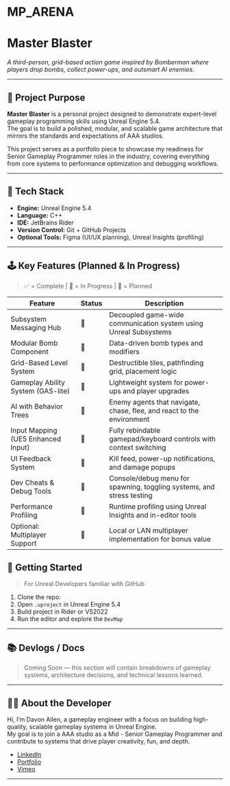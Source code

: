 # MP_ARENA

# Master Blaster

*A third-person, grid-based action game inspired by Bomberman where players drop bombs, collect power-ups, and outsmart AI enemies.*

---

## 🎯 Project Purpose

**Master Blaster** is a personal project designed to demonstrate expert-level gameplay programming skills using Unreal Engine 5.4.  
The goal is to build a polished, modular, and scalable game architecture that mirrors the standards and expectations of AAA studios.

This project serves as a portfolio piece to showcase my readiness for Senior Gameplay Programmer roles in the industry, covering everything from core systems to performance optimization and debugging workflows.

---

## 🔧 Tech Stack

- **Engine:** Unreal Engine 5.4
- **Language:** C++
- **IDE:** JetBrains Rider
- **Version Control:** Git + GitHub Projects
- **Optional Tools:** Figma (UI/UX planning), Unreal Insights (profiling)

---

## 🕹️ Key Features (Planned & In Progress)

> ✅ = Complete | 🔄 = In Progress | 📝 = Planned

| Feature | Status | Description |
|--------|--------|-------------|
| Subsystem Messaging Hub | 📝 | Decoupled game-wide communication system using Unreal Subsystems |
| Modular Bomb Component | 📝 | Data-driven bomb types and modifiers |
| Grid-Based Level System | 📝 | Destructible tiles, pathfinding grid, placement logic |
| Gameplay Ability System (GAS-lite) | 📝 | Lightweight system for power-ups and player upgrades |
| AI with Behavior Trees | 📝 | Enemy agents that navigate, chase, flee, and react to the environment |
| Input Mapping (UE5 Enhanced Input) | 📝 | Fully rebindable gamepad/keyboard controls with context switching |
| UI Feedback System | 📝 | Kill feed, power-up notifications, and damage popups |
| Dev Cheats & Debug Tools | 📝 | Console/debug menu for spawning, toggling systems, and stress testing |
| Performance Profiling | 📝 | Runtime profiling using Unreal Insights and in-editor tools |
| Optional: Multiplayer Support | 📝 | Local or LAN multiplayer implementation for bonus value |

## 🚀 Getting Started

> For Unreal Developers familiar with GitHub

1. Clone the repo:
2. Open `.uproject` in Unreal Engine 5.4
3. Build project in Rider or VS2022
4. Run the editor and explore the `DevMap`

---

## 📚 Devlogs / Docs

> Coming Soon — this section will contain breakdowns of gameplay systems, architecture decisions, and technical lessons learned.

---

## 🧑‍💻 About the Developer

Hi, I’m Davon Allen, a gameplay engineer with a focus on building high-quality, scalable gameplay systems in Unreal Engine.  
My goal is to join a AAA studio as a Mid - Senior Gameplay Programmer and contribute to systems that drive player creativity, fun, and depth.

- [LinkedIn](https://www.linkedin.com/in/davonaallen/)
- [Portfolio](https://www.davonallen.com/)
- [Vimeo](https://vimeo.com/davonaallen)

---
